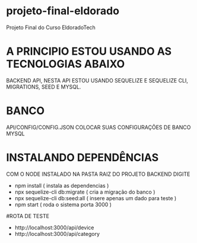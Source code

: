 # projeto-final-eldorado
Projeto Final do Curso EldoradoTech

# A PRINCIPIO ESTOU USANDO AS TECNOLOGIAS ABAIXO
BACKEND API, NESTA API ESTOU USANDO SEQUELIZE E SEQUELIZE CLI, MIGRATIONS, SEED E MYSQL.

# BANCO 
API/CONFIG/CONFIG.JSON
  COLOCAR SUAS CONFIGURAÇÕES DE BANCO MYSQL
  
# INSTALANDO DEPENDÊNCIAS 
  COM O NODE INSTALADO NA PASTA RAIZ DO PROJETO BACKEND DIGITE
   - npm install ( instala as dependencias )
   - npx sequelize-cli db:migrate ( cria a migração do banco )
   - npx sequelize-cli db:seed:all ( insere apenas um dado para teste )
   - npm start ( roda o sistema porta 3000 )
 
 #ROTA DE TESTE
 - http://localhost:3000/api/device
 - http://localhost:3000/api/category


